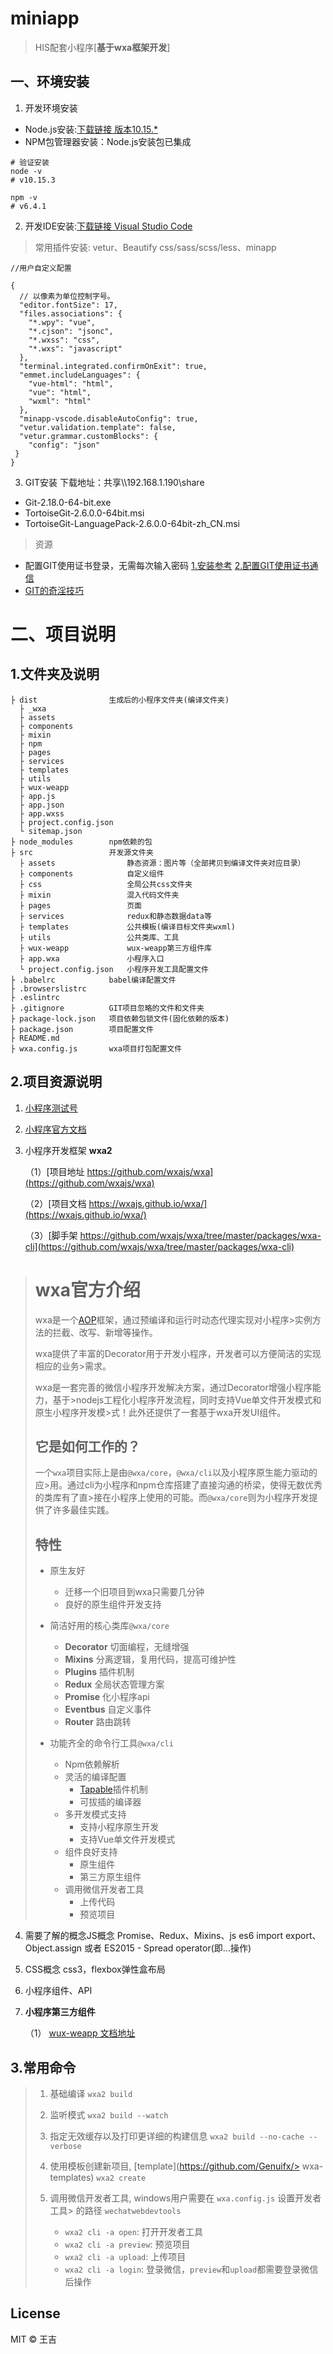 # miniapp
> HIS配套小程序[**基于wxa框架开发**]

## 一、环境安装

1. 开发环境安装
* Node.js安装:[下载链接 版本10.15.*](http://cdn.npm.taobao.org/dist/node/v10.15.3/node-v10.15.3-x64.msi)
* NPM包管理器安装：Node.js安装包已集成

```
# 验证安装
node -v
# v10.15.3

npm -v
# v6.4.1
```

2. 开发IDE安装:[下载链接 Visual Studio Code](https://code.visualstudio.com/)
> 常用插件安装: vetur、Beautify css/sass/scss/less、minapp

```
//用户自定义配置

{
  // 以像素为单位控制字号。
  "editor.fontSize": 17,
  "files.associations": {
    "*.wpy": "vue",
    "*.cjson": "jsonc",
    "*.wxss": "css",
    "*.wxs": "javascript"
  },
  "terminal.integrated.confirmOnExit": true,
  "emmet.includeLanguages": {
    "vue-html": "html",
    "vue": "html",
    "wxml": "html"
  },
  "minapp-vscode.disableAutoConfig": true,
  "vetur.validation.template": false,
  "vetur.grammar.customBlocks": {
    "config": "json"
 }
}
```

3. GIT安装 下载地址：共享\\\\192.168.1.190\share
* Git-2.18.0-64-bit.exe
* TortoiseGit-2.6.0.0-64bit.msi
* TortoiseGit-LanguagePack-2.6.0.0-64bit-zh_CN.msi

> 资源
* 配置GIT使用证书登录，无需每次输入密码 [1.安装参考](https://blog.csdn.net/zhou_vip/article/details/67633988) [2.配置GIT使用证书通信](https://blog.csdn.net/lsyz0021/article/details/52064829)
* [GIT的奇淫技巧](https://github.com/521xueweihan/git-tips)

# 二、项目说明
## 1.文件夹及说明
```
├ dist                生成后的小程序文件夹(编译文件夹)
  ├ _wxa 
  ├ assets 
  ├ components 
  ├ mixin
  ├ npm
  ├ pages 
  ├ services
  ├ templates
  ├ utils
  ├ wux-weapp
  ├ app.js 
  ├ app.json 
  ├ app.wxss  
  ├ project.config.json
  └ sitemap.json 
├ node_modules        npm依赖的包
├ src                 开发源文件夹
  ├ assets                静态资源：图片等（全部拷贝到编译文件夹对应目录）
  ├ components            自定义组件
  ├ css                   全局公共css文件夹
  ├ mixin                 混入代码文件夹
  ├ pages                 页面 
  ├ services              redux和静态数据data等                
  ├ templates             公共模板(编译目标文件夹wxml)
  ├ utils                 公共类库、工具
  ├ wux-weapp             wux-weapp第三方组件库
  ├ app.wxa               小程序入口
  └ project.config.json   小程序开发工具配置文件
├ .babelrc            babel编译配置文件
├ .browserslistrc
├ .eslintrc
├ .gitignore          GIT项目忽略的文件和文件夹
├ package-lock.json   项目依赖包锁文件(固化依赖的版本)
├ package.json        项目配置文件
├ README.md
├ wxa.config.js       wxa项目打包配置文件
```

## 2.项目资源说明
1. [小程序测试号](https://developers.weixin.qq.com/sandbox?tab=miniprogram&hl=zh)
2. [小程序官方文档](https://developers.weixin.qq.com/miniprogram/dev/framework/)

3. 小程序开发框架 **wxa2**

    （1）[项目地址 https://github.com/wxajs/wxa](https://github.com/wxajs/wxa)

    （2）[项目文档 https://wxajs.github.io/wxa/](https://wxajs.github.io/wxa/)

    （3）[脚手架 https://github.com/wxajs/wxa/tree/master/packages/wxa-cli](https://github.com/wxajs/wxa/tree/master/packages/wxa-cli)

> # wxa官方介绍
>wxa是一个[AOP](https://en.wikipedia.org/wiki/>Aspect-oriented_programming)框架，通过预编译和运行时动态代理实现对小程序>实例方法的拦截、改写、新增等操作。
>
>wxa提供了丰富的Decorator用于开发小程序，开发者可以方便简洁的实现相应的业务>需求。
>
>wxa是一套完善的微信小程序开发解决方案，通过Decorator增强小程序能力，基于>nodejs工程化小程序开发流程，同时支持Vue单文件开发模式和原生小程序开发模>式！此外还提供了一套基于wxa开发UI组件。
>
>## 它是如何工作的？
>一个`wxa`项目实际上是由`@wxa/core`，`@wxa/cli`以及小程序原生能力驱动的应>用。通过cli为小程序和npm仓库搭建了直接沟通的桥梁，使得无数优秀的类库有了直>接在小程序上使用的可能。而`@wxa/core`则为小程序开发提供了许多最佳实践。
>
>## 特性
>- 原生友好
>    - 迁移一个旧项目到wxa只需要几分钟
>    - 良好的原生组件开发支持
>
>- 简洁好用的核心类库`@wxa/core`
>    - **Decorator** 切面编程，无缝增强
>    - **Mixins** 分离逻辑，复用代码，提高可维护性
>    - **Plugins** 插件机制
>    - **Redux** 全局状态管理方案
>    - **Promise** 化小程序api
>    - **Eventbus** 自定义事件
>    - **Router** 路由跳转
>
>- 功能齐全的命令行工具`@wxa/cli`
>    - Npm依赖解析
>    - 灵活的编译配置
>        - [Tapable](https://github.com/webpack/tapable)插件机制
>        - 可拔插的编译器
>    - 多开发模式支持
>        - 支持小程序原生开发
>        - 支持Vue单文件开发模式
>    - 组件良好支持
>        - 原生组件
>        - 第三方原生组件
>    - 调用微信开发者工具
>        - 上传代码
>        - 预览项目



4. 需要了解的概念JS概念 Promise、Redux、Mixins、js es6 import export、Object.assign 或者 ES2015 - Spread operator(即...操作)
5. CSS概念 css3，flexbox弹性盒布局

6. 小程序组件、API

7. **小程序第三方组件**

    （1） [wux-weapp 文档地址](https://wux-weapp.github.io/wux-weapp-docs/#/)

## 3.常用命令

> 1. 基础编译
> `wxa2 build`
> 
> 2. 监听模式
> `wxa2 build --watch`
> 
> 3. 指定无效缓存以及打印更详细的构建信息
> `wxa2 build --no-cache --verbose`
> 
> 4. 使用模板创建新项目, [template](https://github.com/Genuifx/> wxa-templates)
> `wxa2 create`
> 
> 5. 调用微信开发者工具, windows用户需要在 `wxa.config.js` 设置开发者工具> 的路径 `wechatwebdevtools`
>     - `wxa2 cli -a open`: 打开开发者工具
>     - `wxa2 cli -a preview`: 预览项目
>     - `wxa2 cli -a upload`: 上传项目
>     - `wxa2 cli -a login`: 登录微信，`preview`和`upload`都需要登录微信后操作

## License
MIT &copy; 王吉
